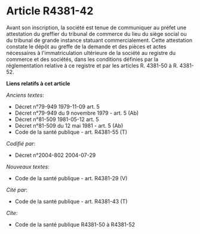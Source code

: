 # Article R4381-42

Avant son inscription, la société est tenue de communiquer au préfet une attestation du greffier du tribunal de commerce du
lieu du siège social ou du tribunal de grande instance statuant commercialement. Cette attestation constate le dépôt au
greffe de la demande et des pièces et actes nécessaires à l'immatriculation ultérieure de la société au registre du commerce
et des sociétés, dans les conditions définies par la réglementation relative à ce registre et par les articles R. 4381-50 à
R. 4381-52.

**Liens relatifs à cet article**

_Anciens textes_:

  - Décret n°79-949 1979-11-09 art. 5
  - Décret n°79-949 du 9 novembre 1979 - art. 5 (Ab)
  - Décret n°81-509 1981-05-12 art. 5
  - Décret n°81-509 du 12 mai 1981 - art. 5 (Ab)
  - Code de la santé publique - art. R4381-55 (T)

_Codifié par_:

  - Décret n°2004-802 2004-07-29

_Nouveaux textes_:

  - Code de la santé publique - art. R4381-29 (V)

_Cité par_:

  - Code de la santé publique - art. R4381-43 (T)

_Cite_:

  - Code de la santé publique R4381-50 à R4381-52
